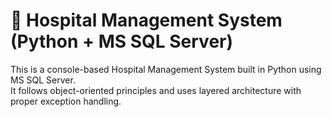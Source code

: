 # 🏥 Hospital Management System (Python + MS SQL Server)

This is a console-based Hospital Management System built in Python using MS SQL Server.  
It follows object-oriented principles and uses layered architecture with proper exception handling.
